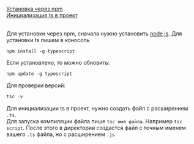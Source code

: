 [Установка через npm]()<br>
[Инициализация ts в проект]()<br>
[]()<br>

Для установки через npm, сначала нужно установить [node js](https://nodejs.org/en/).
Для установки ts пишем в коносоль
```code
npm install -g typescript
```
Если установлено, то можно обновить:
```javaScript
npm update -g typescript
```
Для проверки версий:
```javaScript
tsc -v
```
Для инициализации ts в проект, нужно создать файл с расширением `.ts`.<br>
Для запуска компиляции файла пише `tsc имя файла`. Например `tsc script`.
После этого в директории создастся файл с точным именем вашего `.ts` файла, но с расширением `.js`<br>



